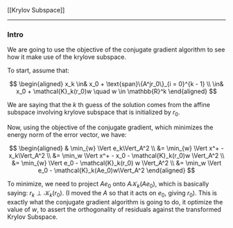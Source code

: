 [[Krylov Subspace]]

----
### **Intro**

We are going to use the objective of the conjugate gradient algorithm to see how it make use of the krylove subspace.

To start, assume that: 

$$
\begin{aligned}
    x_k \in& x_0 + \text{span}\{A^jr_0\}_{i = 0}^{k - 1}
    \\
    \in& x_0 + \mathcal{K}_k(r_0)w \quad w \in \mathbb{R}^k
\end{aligned}
$$

We are saying that the $k$ th guess of the solution comes from the affine subspace involving krylove subspace that is initialized by $r_0$.

Now, using the objective of the conjugate gradient, which minimizes the energy norm of the error vector, we have: 

$$
\begin{aligned}
    & \min_{w} \Vert e_k\Vert_A^2
    \\
    &= \min_{w} \Vert x^+ - x_k\Vert_A^2
    \\
    &= 
    \min_w \Vert 
        x^+ - x_0 - \mathcal{K}_k(r_0)w
    \Vert_A^2
    \\
    &= \min_{w}
    \Vert 
        e_0 - \mathcal{K}_k(r_0) w
    \Vert_A^2
    \\
    &= 
    \min_w \Vert e_0 - \mathcal{K}_k(Ae_0)w\Vert_A^2
\end{aligned}
$$

To minimize, we need to project $Ae_0$ onto $A\mathcal{K}_k(Ae_0)$, which is basically saying: $r_k\perp \mathcal{K}_k(r_0)$. (I moved the $A$ so that it acts on $e_0$, giving $r_0$). This is exactly what the conjugate gradient algorithm is going to do, it optimize the value of $w$, to assert the orthogonality of residuals against the transformed Krylov Subspace. 


